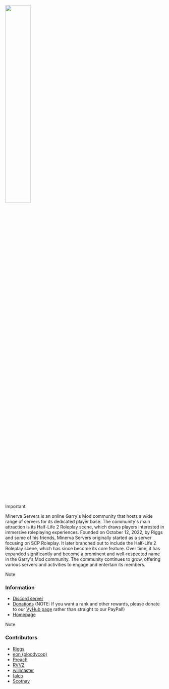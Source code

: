 <img width="40%" height="40%" src="https://i.imgur.com/HkcPZzT.png">

> [!IMPORTANT]
> Minerva Servers is an online Garry's Mod community that hosts a wide range of servers for its dedicated player base. The community's main attraction is its Half-Life 2 Roleplay scene, which draws players interested in immersive roleplaying experiences. Founded on October 12, 2022, by Riggs and some of his friends, Minerva Servers originally started as a server focusing on SCP Roleplay. It later branched out to include the Half-Life 2 Roleplay scene, which has since become its core feature. Over time, it has expanded significantly and become a prominent and well-respected name in the Garry's Mod community. The community continues to grow, offering various servers and activities to engage and entertain its members.

> [!NOTE]
> ### Information
> * [Discord server](https://discord.gg/minerva-servers)
> * [Donations](https://www.paypal.me/minervaservers) (NOTE: If you want a rank and other rewards, please donate to our [VyHub page](https://minerva-servers.vyhub.app/shop/72253ef4-af7d-4fde-9b37-a4724b8ed3b9) rather than straight to our PayPal!)
> * [Homepage](https://minerva-servers.vyhub.app/home)

> [!NOTE]
> ### Contributors
> * [Riggs](https://github.com/riggs9162)
> * [eon (bloodycop)](https://github.com/bloodycop7)
> * [Preach](https://github.com/Quantor97/)
> * [RVVZ](https://github.com/revvze)
> * [willmaster](https://github.com/willmasterLUA)
> * [falco](https://github.com/falcodxb)
> * [Scotnay](https://github.com/Scotnay)
